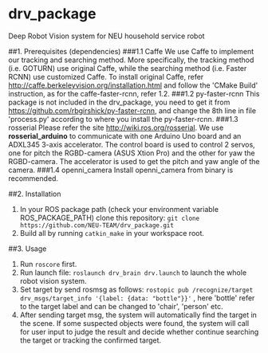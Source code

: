 # drv_package
Deep Robot Vision system for NEU household service robot

##1. Prerequisites (dependencies)
###1.1 Caffe
We use Caffe to implement our tracking and searching method. More specifically, the tracking method (i.e. GOTURN) use original Caffe, while the searching method (i.e. Faster RCNN) use customized Caffe. To install original Caffe, refer <http://caffe.berkeleyvision.org/installation.html> and follow the 'CMake Build' instruction, as for the caffe-faster-rcnn, refer 1.2.
###1.2 py-faster-rcnn
This package is not included in the drv_package, you need to get it from <https://github.com/rbgirshick/py-faster-rcnn>, and change the 8th line in file 'process.py' according to where you install the py-faster-rcnn.
###1.3 rosserial
Please refer the site <http://wiki.ros.org/rosserial>. We use **rosserial_arduino** to communicate with one Arduino Uno board and an ADXL345 3-axis accelerator. The control board is used to control 2 servos, one for pitch the RGBD-camera (ASUS Xtion Pro) and the other for yaw the RGBD-camera. The accelerator is used to get the pitch and yaw angle of the camera. 
###1.4 openni_camera
Install openni_camera from binary is recommended.

##2. Installation
1. In your ROS package path (check your environment variable ROS_PACKAGE_PATH) clone this repository:
`git clone https://github.com/NEU-TEAM/drv_package.git`
2. Build all by running `catkin_make` in your workspace root.

##3. Usage
1. Run `roscore` first.
2. Run launch file: `roslaunch drv_brain drv.launch` to launch the whole robot vision system.
3. Set target by send rosmsg as follows: `rostopic pub /recognize/target drv_msgs/target_info '{label: {data: "bottle"}}'` , here 'bottle' refer to the target label and can be changed to 'chair', 'person' etc.
4. After sending target msg, the system will automatically find the target in the scene. If some suspected objects were found, the system will call for user input to judge the result and decide whether continue searching the target or tracking the confirmed target.
